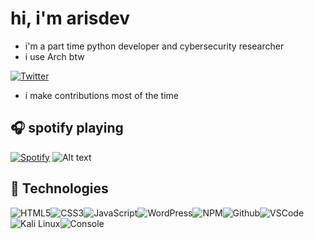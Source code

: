 # hi, i'm arisdev 

- i'm a part time python developer and cybersecurity researcher
- i use Arch btw 

[![Twitter](https://img.shields.io/badge/twitter-%231DA1F2.svg?&style=for-the-badge&logo=twitter&logoColor=white)](https://x.com/elArisDev)
- i make contributions most of the time
## :headphones: spotify playing

[![Spotify](https://readme-spotify.warengonzaga.com/api/spotify)](https://open.spotify.com/intl-es/track/28BHwinU69xKIlL7vVln2k?si=aad23110bbd849d0)
![Alt text](https://spotify-recently-played-readme.vercel.app/api?user=31dk2lo2gu5n4liehmxndidymybe&unique={true|1|on|yes})
## :wrench: Technologies

![HTML5](https://img.icons8.com/color/30/html-5.png)![CSS3](https://img.icons8.com/color/30/css3.png)![JavaScript](https://img.icons8.com/color/30/javascript.png)![WordPress](https://img.icons8.com/color/30/wordpress.png)![NPM](https://img.icons8.com/color/30/npm.png)![Github](https://img.icons8.com/material-outlined/30/github.png)![VSCode](https://img.icons8.com/color/30/visual-studio-code-2019.png)![Kali Linux](https://img.icons8.com/color/30/kali-linux.png)![Console](https://img.icons8.com/color/30/console.png)


<!-- BLOG-POST-LIST:END -->

